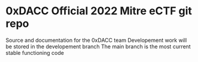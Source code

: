 # 0xDACC Official 2022 Mitre eCTF git repo
Source and documentation for the 0xDACC team
Developement work will be stored in the developement branch
The main branch is the most current stable functioning code